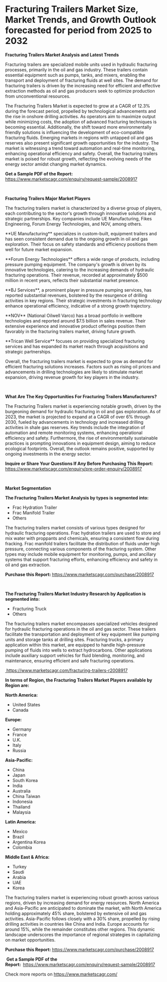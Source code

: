 <p><h1>Fracturing Trailers Market Size, Market Trends, and Growth Outlook forecasted for period from 2025 to 2032</h1></p><p><strong>Fracturing Trailers Market Analysis and Latest Trends</strong></p>
<p><p>Fracturing trailers are specialized mobile units used in hydraulic fracturing processes, primarily in the oil and gas industry. These trailers contain essential equipment such as pumps, tanks, and mixers, enabling the transport and deployment of fracturing fluids at well sites. The demand for fracturing trailers is driven by the increasing need for efficient and effective extraction methods as oil and gas producers seek to optimize production from unconventional resources.</p><p>The Fracturing Trailers Market is expected to grow at a CAGR of 12.3% during the forecast period, propelled by technological advancements and the rise in onshore drilling activities. As operators aim to maximize output while minimizing costs, the adoption of advanced fracturing techniques is becoming essential. Additionally, the shift toward more environmentally friendly solutions is influencing the development of eco-compatible fracturing fluids. Emerging markets in regions with untapped oil and gas reserves also present significant growth opportunities for the industry. The market is witnessing a trend toward automation and real-time monitoring, enhancing operational efficiency and safety. Overall, the fracturing trailers market is poised for robust growth, reflecting the evolving needs of the energy sector amidst changing market dynamics.</p></p>
<p><strong>Get a Sample PDF of the Report:&nbsp;</strong> <a href="https://www.marketscagr.com/enquiry/request-sample/2008917?utm_campaign=3292&utm_medium=2&utm_source=Github&utm_content=ia&utm_term=29032025&utm_id=fracturing-trailers">https://www.marketscagr.com/enquiry/request-sample/2008917</a></p>
<p>&nbsp;</p>
<p><strong>Fracturing Trailers Major Market Players</strong></p>
<p><p>The fracturing trailers market is characterized by a diverse group of players, each contributing to the sector's growth through innovative solutions and strategic partnerships. Key companies include UE Manufacturing, Fikes Engineering, Forum Energy Technologies, and NOV, among others.</p><p>**UE Manufacturing** specializes in custom-built, equipment trailers and has seen consistent demand due to the ongoing growth in oil and gas exploration. Their focus on safety standards and efficiency positions them well for future market expansion.</p><p>**Forum Energy Technologies** offers a wide range of products, including pressure pumping equipment. The company's growth is driven by its innovative technologies, catering to the increasing demands of hydraulic fracturing operations. Their revenue, recorded at approximately $500 million in recent years, reflects their substantial market presence.</p><p>**BJ Services**, a prominent player in pressure pumping services, has reported substantial revenues, bolstered by the resurgence of drilling activities in key regions. Their strategic investments in fracturing technology enhance operational efficiency, indicative of a strong growth trajectory.</p><p>**NOV** (National Oilwell Varco) has a broad portfolio in wellbore technologies and reported around $7.5 billion in sales revenue. Their extensive experience and innovative product offerings position them favorably in the fracturing trailers market, driving future growth.</p><p>**Trican Well Service** focuses on providing specialized fracturing services and has expanded its market reach through acquisitions and strategic partnerships. </p><p>Overall, the fracturing trailers market is expected to grow as demand for efficient fracturing solutions increases. Factors such as rising oil prices and advancements in drilling technologies are likely to stimulate market expansion, driving revenue growth for key players in the industry.</p></p>
<p>&nbsp;</p>
<p><strong>What Are The Key Opportunities For Fracturing Trailers Manufacturers?</strong></p>
<p><p>The Fracturing Trailers market is experiencing notable growth, driven by the burgeoning demand for hydraulic fracturing in oil and gas exploration. As of 2023, the market is projected to expand at a CAGR of over 6% through 2030, fueled by advancements in technology and increased drilling activities in shale gas reserves. Key trends include the integration of automation and remote monitoring systems, enhancing operational efficiency and safety. Furthermore, the rise of environmentally sustainable practices is prompting innovations in equipment design, aiming to reduce ecological footprints. Overall, the outlook remains positive, supported by ongoing investments in the energy sector.</p></p>
<p><strong>Inquire or Share Your Questions If Any Before Purchasing This Report:</strong> <a href="https://www.marketscagr.com/enquiry/pre-order-enquiry/2008917?utm_campaign=3292&utm_medium=2&utm_source=Github&utm_content=ia&utm_term=29032025&utm_id=fracturing-trailers">https://www.marketscagr.com/enquiry/pre-order-enquiry/2008917</a></p>
<p>&nbsp;</p>
<p><strong>Market Segmentation</strong></p>
<p><strong>The Fracturing Trailers Market Analysis by types is segmented into:</strong></p>
<p><ul><li>Frac Hydration Trailer</li><li>Frac Manifold Trailer</li><li>Others</li></ul></p>
<p><p>The fracturing trailers market consists of various types designed for hydraulic fracturing operations. Frac hydration trailers are used to store and mix water with proppants and chemicals, ensuring a consistent flow during fracking. Frac manifold trailers facilitate the distribution of fluids under high pressure, connecting various components of the fracturing system. Other types may include mobile equipment for monitoring, pumps, and ancillary systems that support fracturing efforts, enhancing efficiency and safety in oil and gas extraction.</p></p>
<p><strong>Purchase this Report:&nbsp;</strong><a href="https://www.marketscagr.com/purchase/2008917?utm_campaign=3292&utm_medium=2&utm_source=Github&utm_content=ia&utm_term=29032025&utm_id=fracturing-trailers">https://www.marketscagr.com/purchase/2008917</a></p>
<p>&nbsp;</p>
<p><strong>The Fracturing Trailers Market Industry Research by Application is segmented into:</strong></p>
<p><ul><li>Fracturing Truck</li><li>Others</li></ul></p>
<p><p>The fracturing trailers market encompasses specialized vehicles designed for hydraulic fracturing operations in the oil and gas sector. These trailers facilitate the transportation and deployment of key equipment like pumping units and storage tanks at drilling sites. Fracturing trucks, a primary application within this market, are equipped to handle high-pressure pumping of fluids into wells to extract hydrocarbons. Other applications include auxiliary support vehicles for fluid blending, monitoring, and maintenance, ensuring efficient and safe fracturing operations.</p></p>
<p><a href="https://www.marketscagr.com/fracturing-trailers-r2008917?utm_campaign=3292&utm_medium=2&utm_source=Github&utm_content=ia&utm_term=29032025&utm_id=fracturing-trailers">&nbsp;https://www.marketscagr.com/fracturing-trailers-r2008917</a></p>
<p><strong>In terms of Region, the Fracturing Trailers Market Players available by Region are:</strong></p>
<p>
    <p> <strong> North America: </strong>
        <ul>
            <li>United States</li>
            <li>Canada</li>
        </ul>
        </p> 
    <p> <strong> Europe: </strong>
        <ul>
            <li>Germany</li>
            <li>France</li>
            <li>U.K.</li>
            <li>Italy</li>
            <li>Russia</li>
        </ul>
        </p> 
    <p> <strong> Asia-Pacific: </strong>
        <ul>
            <li>China</li>
            <li>Japan</li>
            <li>South Korea</li>
            <li>India</li>
            <li>Australia</li>
            <li>China Taiwan</li>
            <li>Indonesia</li>
            <li>Thailand</li>
            <li>Malaysia</li>
        </ul>
        </p> 
    <p> <strong> Latin America: </strong>
        <ul>
            <li>Mexico</li>
            <li>Brazil</li>
            <li>Argentina Korea</li>
            <li>Colombia</li>
        </ul>
        </p> 
    <p> <strong> Middle East & Africa: </strong>
        <ul>
            <li>Turkey</li>
            <li>Saudi</li>
            <li>Arabia</li>
            <li>UAE</li>
            <li>Korea</li>
        </ul>
    </p>
    </p>
<p><p>The fracturing trailers market is experiencing robust growth across various regions, driven by increasing demand for energy resources. North America and Asia-Pacific are anticipated to dominate the market, with North America holding approximately 45% share, bolstered by extensive oil and gas activities. Asia-Pacific follows closely with a 30% share, propelled by rising drilling activities in countries like China and India. Europe accounts for around 15%, while the remainder constitutes other regions. This dynamic landscape underscores the importance of regional strategies in capitalizing on market opportunities.</p></p>
<p><strong>Purchase this Report: </strong><a href="https://www.marketscagr.com/purchase/2008917?utm_campaign=3292&utm_medium=2&utm_source=Github&utm_content=ia&utm_term=29032025&utm_id=fracturing-trailers">https://www.marketscagr.com/purchase/2008917</a></p>
<p>&nbsp;<strong>Get a Sample PDF of the Report:&nbsp;&nbsp;</strong><a href="https://www.marketscagr.com/enquiry/request-sample/2008917?utm_campaign=3292&utm_medium=2&utm_source=Github&utm_content=ia&utm_term=29032025&utm_id=fracturing-trailers">https://www.marketscagr.com/enquiry/request-sample/2008917</a></p>
<p><strong></strong></p>
<p>Check more reports on <a href="https://www.marketscagr.com/?utm_campaign=3292&utm_medium=2&utm_source=Github&utm_content=ia&utm_term=29032025&utm_id=fracturing-trailers">https://www.marketscagr.com/</a></p>